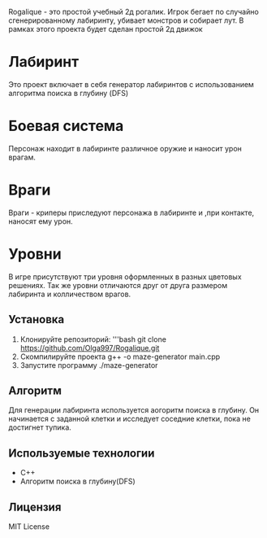 
Rogalique - это простой учебный 2д рогалик.
Игрок бегает по случайно сгенерированному лабиринту, убивает монстров и собирает лут.
В рамках этого проекта будет сделан простой 2д движок

# Лабиринт
Это проект включает в себя генератор лабиринтов 
с использованием алгоритма поиска в глубину (DFS)

# Боевая система
Персонаж находит в лабиринте различное оружие и наносит урон врагам.

# Враги
Враги - криперы приследуют персонажа в лабиринте и ,при контакте, наносят ему урон.

# Уровни
В игре присутствуют три уровня оформленных в разных цветовых решениях. 
Так же уровни отличаются друг от друга размером лабиринта и колличеством врагов.

## Установка
1. Клонируйте репозиторий:
'''bash
git clone https://github.com/Olga997/Rogalique.git
2. Скомпилируйте проекта
g++ -o maze-generator main.cpp
3. Запустите программу
./maze-generator

## Алгоритм
Для генерации лабиринта используется аогоритм поиска в глубину.
Он начинается с заданной клетки и исследует соседние клетки,
пока не достигнет тупика.

## Используемые технологии
- C++
- Алгоритм поиска в глубину(DFS)

## Лицензия
MIT License

